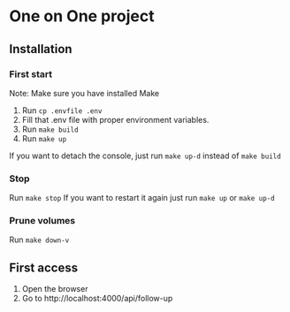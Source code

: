 # One on One project

## Installation

### First start

Note: Make sure you have installed Make

1. Run ```cp .envfile .env```
2. Fill that .env file with proper environment variables.
3. Run ```make build```
4. Run ```make up```

If you want to detach the console, just run ```make up-d``` instead of ```make build```

### Stop

Run ```make stop```
If you want to restart it again just run ```make up``` or ```make up-d```

### Prune volumes

Run ```make down-v```

## First access

1. Open the browser
2. Go to http://localhost:4000/api/follow-up

